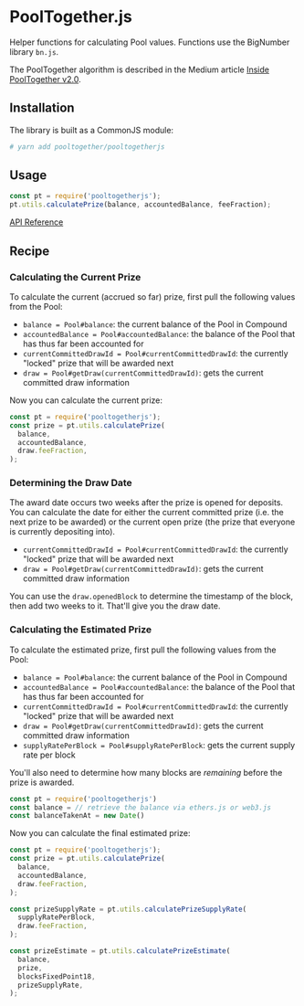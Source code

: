 # PoolTogether.js

Helper functions for calculating Pool values. Functions use the BigNumber library `bn.js`.

The PoolTogether algorithm is described in the Medium article [Inside PoolTogether v2.0](https://medium.com/pooltogether/inside-pooltogether-v2-0-e7d0e1b90a08).

## Installation

The library is built as a CommonJS module:

```bash
# yarn add pooltogether/pooltogetherjs
```

## Usage

```javascript
const pt = require('pooltogetherjs');
pt.utils.calculatePrize(balance, accountedBalance, feeFraction);
```

[API Reference](https://pooltogether.github.io/pooltogetherjs/)

## Recipe

### Calculating the Current Prize

To calculate the current (accrued so far) prize, first pull the following values from the Pool:

- `balance = Pool#balance`: the current balance of the Pool in Compound
- `accountedBalance = Pool#accountedBalance`: the balance of the Pool that has thus far been accounted for
- `currentCommittedDrawId = Pool#currentCommittedDrawId`: the currently "locked" prize that will be awarded next
- `draw = Pool#getDraw(currentCommittedDrawId)`: gets the current committed draw information

Now you can calculate the current prize:

```javascript
const pt = require('pooltogetherjs');
const prize = pt.utils.calculatePrize(
  balance,
  accountedBalance,
  draw.feeFraction,
);
```

### Determining the Draw Date

The award date occurs two weeks after the prize is opened for deposits. You can calculate the date for either the current committed prize (i.e. the next prize to be awarded) or the current open prize (the prize that everyone is currently depositing into).

- `currentCommittedDrawId = Pool#currentCommittedDrawId`: the currently "locked" prize that will be awarded next
- `draw = Pool#getDraw(currentCommittedDrawId)`: gets the current committed draw information

You can use the `draw.openedBlock` to determine the timestamp of the block, then add two weeks to it. That'll give you the draw date.

### Calculating the Estimated Prize

To calculate the estimated prize, first pull the following values from the Pool:

- `balance = Pool#balance`: the current balance of the Pool in Compound
- `accountedBalance = Pool#accountedBalance`: the balance of the Pool that has thus far been accounted for
- `currentCommittedDrawId = Pool#currentCommittedDrawId`: the currently "locked" prize that will be awarded next
- `draw = Pool#getDraw(currentCommittedDrawId)`: gets the current committed draw information
- `supplyRatePerBlock = Pool#supplyRatePerBlock`: gets the current supply rate per block

You'll also need to determine how many blocks are _remaining_ before the prize is awarded.

```javascript
const pt = require('pooltogetherjs')
const balance = // retrieve the balance via ethers.js or web3.js
const balanceTakenAt = new Date()
```

Now you can calculate the final estimated prize:

```javascript
const pt = require('pooltogetherjs');
const prize = pt.utils.calculatePrize(
  balance,
  accountedBalance,
  draw.feeFraction,
);

const prizeSupplyRate = pt.utils.calculatePrizeSupplyRate(
  supplyRatePerBlock,
  draw.feeFraction,
);

const prizeEstimate = pt.utils.calculatePrizeEstimate(
  balance,
  prize,
  blocksFixedPoint18,
  prizeSupplyRate,
);
```
